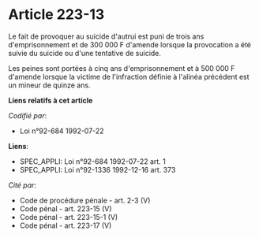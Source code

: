 # Article 223-13

Le fait de provoquer au suicide d'autrui est puni de trois ans d'emprisonnement et de 300 000 F d'amende lorsque la
provocation a été suivie du suicide ou d'une tentative de suicide.

Les peines sont portées à cinq ans d'emprisonnement et à 500 000 F d'amende lorsque la victime de l'infraction définie à
l'alinéa précédent est un mineur de quinze ans.

**Liens relatifs à cet article**

_Codifié par_:

  - Loi n°92-684 1992-07-22

**Liens**:

  - SPEC_APPLI: Loi n°92-684 1992-07-22 art. 1
  - SPEC_APPLI: Loi n°92-1336 1992-12-16 art. 373

_Cité par_:

  - Code de procédure pénale - art. 2-3 (V)
  - Code pénal - art. 223-15 (V)
  - Code pénal - art. 223-15-1 (V)
  - Code pénal - art. 223-17 (V)
